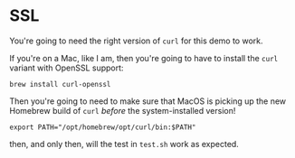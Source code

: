 # SSL 

You're going to need the right version of `curl` for this demo to work. 

If you're on a Mac, like I am, then you're going to have to install the `curl` variant with OpenSSL support:

```
brew install curl-openssl 
```

Then you're going to need to make sure that MacOS is picking up the new Homebrew build of `curl` _before_ the system-installed version! 

```
export PATH="/opt/homebrew/opt/curl/bin:$PATH"
```

then, and only then, will the test in `test.sh` work as expected.